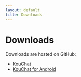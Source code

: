 ```yaml
---
layout: default
title: Downloads
---
```


<h1>Downloads</h1>

Downloads are hosted on GitHub:

* [KouChat](https://github.com/blurpy/kouchat/releases)
* [KouChat for Android](https://github.com/blurpy/kouchat-android/releases)
